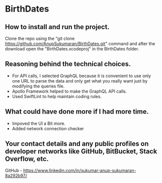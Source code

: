 # BirthDates

## How to install and run the project.

Clone the repo using the "git clone https://github.com/AnupSukumaran/BirthDates.git" command and after the download open the "BirthDates.xcodeproj" in the BirthDates folder.

## Reasoning behind the technical choices.

- For API calls, I selected GraphQL because it is convenient to use only one URL to parse the data and only get what you really want just by modifying the queries file.
- Apollo Framework helped to make the GraphQL API calls.
- Used SwiftLint to help maintain coding rules.


## What could have done more if I had more time.

- Impoved the UI a Bit more. 
- Added network connection checker

## Your contact details and any public profiles on developer networks like GitHub, BitBucket, Stack Overflow, etc.

GitHub - https://www.linkedin.com/in/sukumar-anup-sukumaran-8a292b97/
